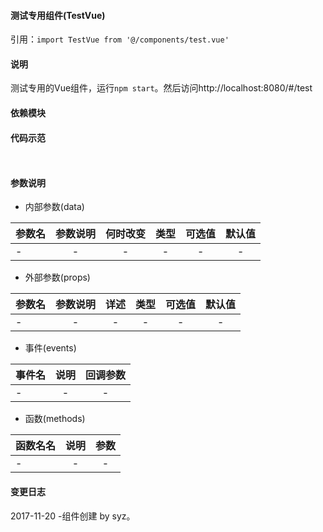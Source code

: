 #### 测试专用组件(TestVue)
引用：`import TestVue from '@/components/test.vue'`
#### 说明
测试专用的Vue组件，运行`npm start`。然后访问http://localhost:8080/#/test

#### 依赖模块


#### 代码示范
```vue


```

#### 参数说明
+ 内部参数(data)

| 参数名| 参数说明| 何时改变|类型|可选值|默认值|
| - |:-:|:-:|:-:|:-:|:-:|
| -| - | - |-|-|-|

+ 外部参数(props)

| 参数名| 参数说明| 详述|类型|可选值|默认值|
| - |:-:|:-:|:-:|:-:|:-:|
|-|-|-|-|-|-|

+ 事件(events)

| 事件名| 说明| 回调参数 |
| - |:-:|:-:|
|- |- |- |

+ 函数(methods)

| 函数名名| 说明| 参数 |
| - |:-:|:-:|
|- |- |- |

#### 变更日志

2017-11-20 -组件创建 by syz。